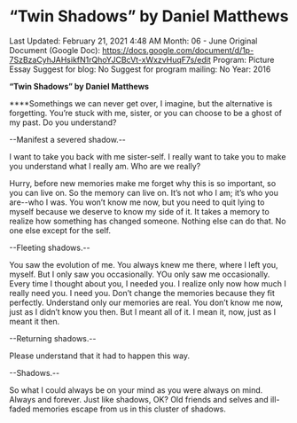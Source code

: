 # “Twin Shadows” by Daniel Matthews

Last Updated: February 21, 2021 4:48 AM
Month: 06 - June
Original Document (Google Doc): https://docs.google.com/document/d/1p-7SzBzaCyhJAHsikfN1rQhoYJCBcVt-xWxzvHuqF7s/edit
Program: Picture Essay
Suggest for blog: No
Suggest for program mailing: No
Year: 2016

**“Twin Shadows” by Daniel Matthews**

****Somethings we can never get over, I imagine, but the alternative is forgetting. You’re stuck with me, sister, or you can choose to be a ghost of my past. Do you understand?

--Manifest a severed shadow.--

I want to take you back with me sister-self. I really want to take you to make you understand what I really am. Who are we really?

Hurry, before new memories make me forget why this is so important, so you can live on. So the memory can live on. It’s not who I am; it’s who you are--who I was. You won’t know me now, but you need to quit lying to myself because we deserve to know my side of it. It takes a memory to realize how something has changed someone. Nothing else can do that. No one else except for the self.

--Fleeting shadows.--

You saw the evolution of me. You always knew me there, where I left you, myself. But I only saw you occasionally. YOu only saw me occasionally. Every time I thought about you, I needed you. I realize only now how much I really need you. I need you. Don’t change the memories because they fit perfectly. Understand only our memories are real. You don’t know me now, just as I didn’t know you then. But I meant all of it. I mean it, now, just as I meant it then.

--Returning shadows.--

Please understand that it had to happen this way.

--Shadows.--

So what I could always be on your mind as you were always on mind. Always and forever. Just like shadows, OK? Old friends and selves and ill-faded memories escape from us in this cluster of shadows.